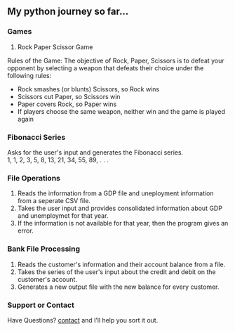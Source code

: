 ## My python journey so far...

### Games

1. Rock Paper Scissor Game

Rules of the Game:
The objective of Rock, Paper, Scissors is to defeat your opponent by selecting a weapon that
defeats their choice under the following rules:
- Rock smashes (or blunts) Scissors, so Rock wins
- Scissors cut Paper, so Scissors win
- Paper covers Rock, so Paper wins
- If players choose the same weapon, neither win and the game is played again

### Fibonacci Series
Asks for the user's input and generates the Fibonacci series.
<br>1, 1, 2, 3, 5, 8, 13, 21, 34, 55, 89, . . .

### File Operations
1. Reads the information from a GDP file and uneployment information from a seperate CSV file.
2. Takes the user input and provides consolidated information about GDP and unemploymet for that year.
3. If the information is not available for that year, then the program gives an error.

### Bank File Processing
1. Reads the customer's information and their account balance from a file.
2. Takes the series of the user's input about the credit and debit on the customer's account.
3. Generates a new output file with the new balance for every customer.


### Support or Contact

Have Questions? [contact](mailto:aryanrajagrawal@gmail.com) and I’ll help you sort it out.
